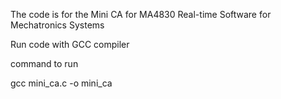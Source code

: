 The code is for the Mini CA for MA4830 Real-time Software for Mechatronics Systems

Run code with GCC compiler

command to run

gcc mini_ca.c -o mini_ca




